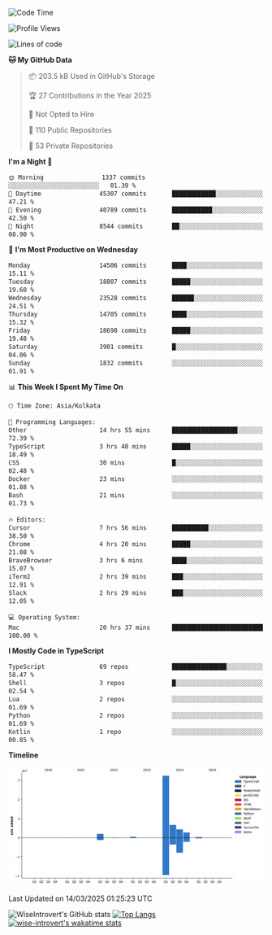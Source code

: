 <!--START_SECTION:waka-->
![Code Time](http://img.shields.io/badge/Code%20Time-2%2C259%20hrs%2013%20mins-blue)

![Profile Views](http://img.shields.io/badge/Profile%20Views-6-blue)

![Lines of code](https://img.shields.io/badge/From%20Hello%20World%20I%27ve%20Written-49.6%20million%20lines%20of%20code-blue)

**🐱 My GitHub Data** 

> 📦 203.5 kB Used in GitHub's Storage 
 > 
> 🏆 27 Contributions in the Year 2025
 > 
> 🚫 Not Opted to Hire
 > 
> 📜 110 Public Repositories 
 > 
> 🔑 53 Private Repositories 
 > 
**I'm a Night 🦉** 

```text
🌞 Morning                1337 commits        ░░░░░░░░░░░░░░░░░░░░░░░░░   01.39 % 
🌆 Daytime                45307 commits       ████████████░░░░░░░░░░░░░   47.21 % 
🌃 Evening                40789 commits       ███████████░░░░░░░░░░░░░░   42.50 % 
🌙 Night                  8544 commits        ██░░░░░░░░░░░░░░░░░░░░░░░   08.90 % 
```
📅 **I'm Most Productive on Wednesday** 

```text
Monday                   14506 commits       ████░░░░░░░░░░░░░░░░░░░░░   15.11 % 
Tuesday                  18807 commits       █████░░░░░░░░░░░░░░░░░░░░   19.60 % 
Wednesday                23528 commits       ██████░░░░░░░░░░░░░░░░░░░   24.51 % 
Thursday                 14705 commits       ████░░░░░░░░░░░░░░░░░░░░░   15.32 % 
Friday                   18698 commits       █████░░░░░░░░░░░░░░░░░░░░   19.48 % 
Saturday                 3901 commits        █░░░░░░░░░░░░░░░░░░░░░░░░   04.06 % 
Sunday                   1832 commits        ░░░░░░░░░░░░░░░░░░░░░░░░░   01.91 % 
```


📊 **This Week I Spent My Time On** 

```text
🕑︎ Time Zone: Asia/Kolkata

💬 Programming Languages: 
Other                    14 hrs 55 mins      ██████████████████░░░░░░░   72.39 % 
TypeScript               3 hrs 48 mins       █████░░░░░░░░░░░░░░░░░░░░   18.49 % 
CSS                      30 mins             █░░░░░░░░░░░░░░░░░░░░░░░░   02.48 % 
Docker                   23 mins             ░░░░░░░░░░░░░░░░░░░░░░░░░   01.88 % 
Bash                     21 mins             ░░░░░░░░░░░░░░░░░░░░░░░░░   01.73 % 

🔥 Editors: 
Cursor                   7 hrs 56 mins       ██████████░░░░░░░░░░░░░░░   38.50 % 
Chrome                   4 hrs 20 mins       █████░░░░░░░░░░░░░░░░░░░░   21.08 % 
BraveBrowser             3 hrs 6 mins        ████░░░░░░░░░░░░░░░░░░░░░   15.07 % 
iTerm2                   2 hrs 39 mins       ███░░░░░░░░░░░░░░░░░░░░░░   12.91 % 
Slack                    2 hrs 29 mins       ███░░░░░░░░░░░░░░░░░░░░░░   12.05 % 

💻 Operating System: 
Mac                      20 hrs 37 mins      █████████████████████████   100.00 % 
```

**I Mostly Code in TypeScript** 

```text
TypeScript               69 repos            ███████████████░░░░░░░░░░   58.47 % 
Shell                    3 repos             █░░░░░░░░░░░░░░░░░░░░░░░░   02.54 % 
Lua                      2 repos             ░░░░░░░░░░░░░░░░░░░░░░░░░   01.69 % 
Python                   2 repos             ░░░░░░░░░░░░░░░░░░░░░░░░░   01.69 % 
Kotlin                   1 repo              ░░░░░░░░░░░░░░░░░░░░░░░░░   00.85 % 
```



**Timeline**

![Lines of Code chart](https://raw.githubusercontent.com/wise-introvert/wise-introvert/master/assets/bar_graph.png)


 Last Updated on 14/03/2025 01:25:23 UTC
<!--END_SECTION:waka-->

![WiseIntrovert's GitHub stats](https://github-readme-stats.vercel.app/api?username=wise-introvert&count_private=true&show_icons=true)
[![Top Langs](https://github-readme-stats.vercel.app/api/top-langs/?username=wise-introvert&langs_count=10)](https://github.com/anuraghazra/github-readme-stats)
[![wise-introvert's wakatime stats](https://github-readme-stats.vercel.app/api/wakatime?username=wiseintrovert)](https://github.com/anuraghazra/github-readme-stats)
